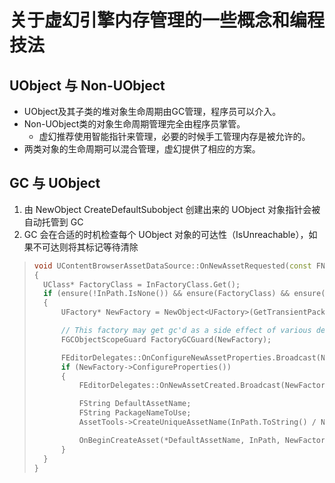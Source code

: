 # 关于虚幻引擎内存管理的一些概念和编程技法

## UObject 与 Non-UObject

+ UObject及其子类的堆对象生命周期由GC管理，程序员可以介入。
+ Non-UObject类的对象生命周期管理完全由程序员掌管。
  + 虚幻推荐使用智能指针来管理，必要的时候手工管理内存是被允许的。
+ 两类对象的生命周期可以混合管理，虚幻提供了相应的方案。



## GC 与 UObject

1. 由 NewObject CreateDefaultSubobject 创建出来的 UObject 对象指针会被自动托管到 GC
2. GC 会在合适的时机检查每个 UObject 对象的可达性（IsUnreachable），如果不可达则将其标记等待清除



> ```cpp
> void UContentBrowserAssetDataSource::OnNewAssetRequested(const FName InPath, TWeakObjectPtr<UClass> InFactoryClass, UContentBrowserDataMenuContext_AddNewMenu::FOnBeginItemCreation InOnBeginItemCreation)
> {
> 	UClass* FactoryClass = InFactoryClass.Get();
> 	if (ensure(!InPath.IsNone()) && ensure(FactoryClass) && ensure(InOnBeginItemCreation.IsBound()))
> 	{
> 		UFactory* NewFactory = NewObject<UFactory>(GetTransientPackage(), FactoryClass);
> 
> 		// This factory may get gc'd as a side effect of various delegates potentially calling CollectGarbage so protect against it from being gc'd out from under us
> 		FGCObjectScopeGuard FactoryGCGuard(NewFactory);
> 
> 		FEditorDelegates::OnConfigureNewAssetProperties.Broadcast(NewFactory);
> 		if (NewFactory->ConfigureProperties())
> 		{
> 			FEditorDelegates::OnNewAssetCreated.Broadcast(NewFactory);
> 
> 			FString DefaultAssetName;
> 			FString PackageNameToUse;
> 			AssetTools->CreateUniqueAssetName(InPath.ToString() / NewFactory->GetDefaultNewAssetName(), FString(), PackageNameToUse, DefaultAssetName);
> 
> 			OnBeginCreateAsset(*DefaultAssetName, InPath, NewFactory->GetSupportedClass(), NewFactory, InOnBeginItemCreation);
> 		}
> 	}
> }
> ```
>
> 